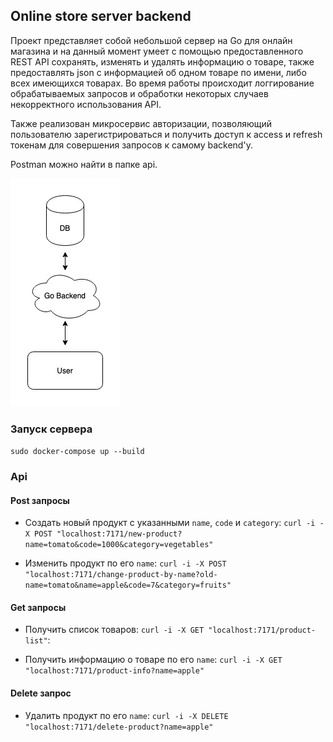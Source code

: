 ## Online store server backend

Проект представляет собой небольшой сервер на Go для онлайн магазина и на данный момент умеет с помощью предоставленного REST API сохранять, изменять и удалять информацию о товаре, также предоставлять json с информацией об одном товаре по имени, либо всех имеющихся товарах. Во время работы происходит логгирование обрабатываемых запросов и обработки некоторых случаев некорректного использования API.

Также реализован микросервис авторизации, позволяющий пользователю зарегистрироваться и получить доступ к access и refresh токенам для совершения запросов к самому backend'у.

Postman можно найти в папке api.

![diagram](./diagram.jpg)

### Запуск сервера

`sudo docker-compose up --build`

### Api

#### Post запросы

* Создать новый продукт с указанными `name`, `code` и `category`:
`curl -i -X POST "localhost:7171/new-product?name=tomato&code=1000&category=vegetables"`

* Изменить продукт по его `name`:
`curl -i -X POST "localhost:7171/change-product-by-name?old-name=tomato&name=apple&code=7&category=fruits"`

#### Get запросы

* Получить список товаров:
`curl -i -X GET "localhost:7171/product-list"`:

* Получить информацию о товаре по его `name`:
`curl -i -X GET "localhost:7171/product-info?name=apple"`

#### Delete запрос

* Удалить продукт по его `name`:
`curl -i -X DELETE "localhost:7171/delete-product?name=apple"`

